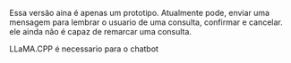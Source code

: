Essa versão aina é apenas um prototipo. Atualmente pode, enviar uma mensagem para lembrar o usuario de uma consulta, confirmar e cancelar.
ele ainda não é capaz de remarcar uma consulta.

LLaMA.CPP é necessario para o chatbot
